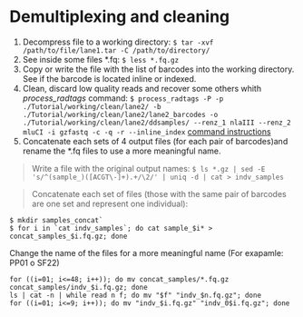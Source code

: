 # Demultiplexing and cleaning 

1. Decompress file to a working directory: `$ tar -xvf /path/to/file/lane1.tar -C /path/to/directory/`
2. See inside some files *.fq: `$ less *.fq.gz`
3. Copy or write the file with the list of barcodes into the working directory. See if the barcode is located inline or indexed.
4. Clean, discard low quality reads and recover some others whith *process_radtags* command:
`$ process_radtags -P -p ./Tutorial/working/clean/lane2/ -b ./Tutorial/working/clean/lane2/lane2_barcodes -o ./Tutorial/working/clean/lane2/ddsamples/ --renz_1 nlaIII --renz_2 mluCI -i gzfastq -c -q -r --inline_index`
[command instructions](http://catchenlab.life.illinois.edu/stacks/comp/process_radtags.php)
5. Concatenate each sets of 4 output files (for each pair of barcodes)and rename the *.fq files to use a more meaningful name. 

> Write a file with the original output names:
`$ ls *.gz | sed -E 's/^(sample_)([ACGT\-]+).+/\2/' | uniq -d | cat > indv_samples`

> Concatenate each set of files (those with the same pair of barcodes are one set and represent one individual):
```
$ mkdir samples_concat`
$ for i in `cat indv_samples`; do cat sample_$i* > concat_samples_$i.fq.gz; done
```
Change the name of the files for a more meaningful name (For exapamle: PP01 o SF22)
```
for ((i=01; i<=48; i++)); do mv concat_samples/*.fq.gz concat_samples/indv_$i.fq.gz; done
ls | cat -n | while read n f; do mv "$f" "indv_$n.fq.gz"; done
for ((i=01; i<=9; i++)); do mv "indv_$i.fq.gz" "indv_0$i.fq.gz"; done
```
